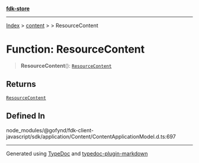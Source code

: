 [**fdk-store**](../../../README.md)
***

[Index](../../../API.md) > [content](../../README.md) > [<internal>](../README.md) > ResourceContent

# Function: ResourceContent

> **ResourceContent**(): [`ResourceContent`](../type-aliases/type-alias.ResourceContent.md)

## Returns

[`ResourceContent`](../type-aliases/type-alias.ResourceContent.md)

## Defined In

node\_modules/@gofynd/fdk-client-javascript/sdk/application/Content/ContentApplicationModel.d.ts:697

***
Generated using [TypeDoc](https://typedoc.org/) and [typedoc-plugin-markdown](https://www.npmjs.com/package/typedoc-plugin-markdown)
